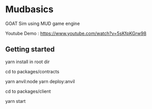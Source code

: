 # Mudbasics

GOAT Sim using MUD game engine

Youtube Demo : https://www.youtube.com/watch?v=5sKfpKGrw98

## Getting started

yarn install in root dir

cd to packages/contracts


yarn anvil:node
yarn deploy:anvil

cd to packages/client

yarn start
